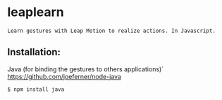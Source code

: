 leaplearn
=========

    Learn gestures with Leap Motion to realize actions. In Javascript.


Installation:
--------------

Java (for binding the gestures to others applications)`
https://github.com/joeferner/node-java

```
$ npm install java
```

